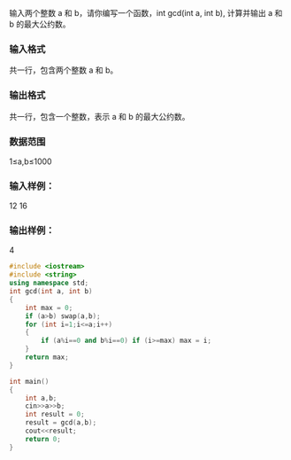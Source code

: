 输入两个整数 a 和 b，请你编写一个函数，int gcd(int a, int b), 计算并输出 a 和 b 的最大公约数。

### 输入格式
共一行，包含两个整数 a 和 b。

### 输出格式
共一行，包含一个整数，表示 a 和 b 的最大公约数。

### 数据范围
1≤a,b≤1000
### 输入样例：
12 16
### 输出样例：
4

```c++
#include <iostream>
#include <string>
using namespace std;
int gcd(int a, int b)
{
    int max = 0;
    if (a>b) swap(a,b);
    for (int i=1;i<=a;i++)
    {
        if (a%i==0 and b%i==0) if (i>=max) max = i; 
    }
    return max;
}

int main()
{
    int a,b;
    cin>>a>>b;
    int result = 0;
    result = gcd(a,b);
    cout<<result;
    return 0;
}
```
